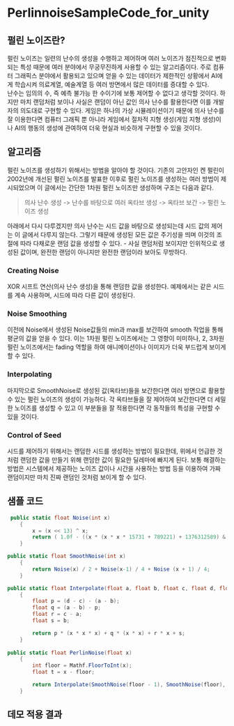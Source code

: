 # PerlinnoiseSampleCode_for_unity

## 펄린 노이즈란?
펄린 노이즈는 일련의 난수의 생성을 수행하고 제어하며 여러 노이즈가 점진적으로 변화되는 특성 때문에 여러 분야에서 무궁무진하게 사용할 수 있는 알고리즘이다. 주로 컴퓨터 그래픽스 분야에서 활용되고 있으며 얻을 수 있는 데이터가 제한적인 상황에서 AI에게 학습시켜 의료계열, 예술계열 등 여러 방면에서 많은 데이터를 증대할 수 있다.  
난수는 임의의 수, 즉 예측 불가능 한 수이기에 보통 제어할 수 없다고 생각할 것이다. 하지만 마치 랜덤처럼 보이나 사실은 랜덤이 아닌 값인 의사 난수를 활용한다면 이를 개발자의 의도대로 구현할 수 있다. 게임은 하나의 가상 시뮬레이션이기 때문에 의사 난수를 잘 이용한다면 컴퓨터 그래픽 뿐 아니라 게임에서 절차적 지형 생성(게임 지형 생성)이나 AI의 행동의 생성에 관여하여 더욱 현실과 비슷하게 구현할 수 있을 것이다.  
## 알고리즘
펄린 노이즈를 생성하기 위해서는 방법을 알아야 할 것이다. 기존의 고안자인 켄 펄린이 2002년에 개선된 펄린 노이즈를 발표한 이후로 펄린 노이즈를 생성하는 여러 방법이 제시되었으며 이 글에서는 간단한 1차원 펄린 노이즈만 생성하며 구조는 다음과 같다.
  
> 의사 난수 생성 -> 난수를 바탕으로 여러 옥타브 생성 -> 옥타브 보간 -> 펄린 노이즈 생성
  
아래에서 다시 다루겠지만 의사 난수는 시드 값을 바탕으로 생성되는데 시드 값의 제어는 이 글에서 다루지 않는다. 그렇기 때문에 생성된 모든 값은 주기성을 띄며 이것의 조절에 따라 다채로운 랜덤 값을 생성할 수 있다. - 사실 랜덤처럼 보이지만 인위적으로 생성된 값이며, 완전한 랜덤이 아니지만 완전한 랜덤이라 보아도 무방하다.  

### Creating Noise
XOR 시프트 연산(의사 난수 생성)을 통해 랜덤한 값을 생성한다. 예제에서는 같은 시드를 계속 사용하며, 시드에 따라 다른 값이 생성된다.  

### Noise Smoothing
이전에 Noise에서 생성된 Noise값들의 min과 max를 보간하여 smooth 작업을 통해 평균의 값을 얻을 수 있다. 이는 1차원 펄린 노이즈에서는 그 영향이 미미하나,  2, 3차원 펄린 노이즈에서는 fading 역할을 하여 애니메이션이나 이미지가 더욱 부드럽게 보이게 할 수 있다.  

### Interpolating
마지막으로 SmoothNoise로 생성된 값(옥타브)들을 보간한다면 여러 방면으로 활용할 수 있는 펄린 노이즈의 생성이 가능하다. 각 옥타브들을 잘 제어하여 보간한다면 더 세밀한 노이즈를 생성할 수 있고 이 부분들을 잘 적용한다면 각 동작들의 특성을 구현할 수 있을 것이다.

### Control of Seed
시드를 제어하기 위해서는 랜덤한 시드를 생성하는 방법이 필요한데, 위에서 언급한 것처럼 랜덤한 값을 만들기 위해 랜덤한 값이 필요한 딜레마에 빠지게 된다. 보통 해결하는 방법은 시스템에서 제공하는 노이즈 값이나 시간을 사용하는 방법 등을 이용하여 가짜 랜덤이지만 마치 진짜 랜덤인 것처럼 보이게 할 수 있다.  

## 샘플 코드
```csharp
 public static float Noise(int x)
    {
        x = (x << 13) ^ x;
        return ( 1.0f - ((x * (x * x * 15731 + 789221) + 1376312589) & 0x3f3f3f3f) / 1073741824.0f);
    }

public static float SmoothNoise(int x)
    {
        return Noise(x) / 2 + Noise(x-1) / 4 + Noise (x + 1) / 4;
    }

public static float Interpolate(float a, float b, float c, float d, float x)
    {
        float p = (d - c) - (a - b);
        float q = (a - b) - p;
        float r = c - a;
        float s = b;

        return p * (x * x * x) + q * (x * x) + r * x + s;
    }
	
public static float PerlinNoise(float x)
    {
        int floor = Mathf.FloorToInt(x);
        float t = x - floor;

        return Interpolate(SmoothNoise(floor - 1), SmoothNoise(floor), SmoothNoise(floor + 1), SmoothNoise(floor + 2), t);
    }
```

## 데모 적용 결과

